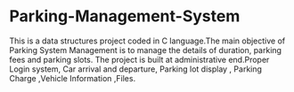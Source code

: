 # Parking-Management-System
This is a data structures project coded in C language.The main objective of Parking System Management is to manage the details of duration, parking fees and parking slots. The project is built at administrative end.Proper Login system, Car arrival and departure, Parking lot display , Parking Charge ,Vehicle Information ,Files.
